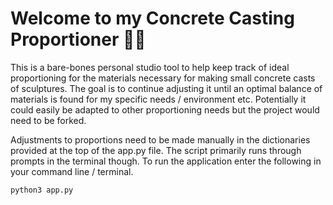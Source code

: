 # Welcome to my Concrete Casting Proportioner 🗿✨

This is a bare-bones personal studio tool to help keep track of ideal proportioning for the materials necessary for making small concrete casts of sculptures. The goal is to continue adjusting it until an optimal balance of materials is found for my specific needs / environment etc. Potentially it could easily be adapted to other proportioning needs but the project would need to be forked.

Adjustments to proportions need to be made manually in the dictionaries provided at the top of the app.py file. The script primarily runs through prompts in the terminal though. To run the application enter the following in your command line / terminal.

```shell
python3 app.py
```
